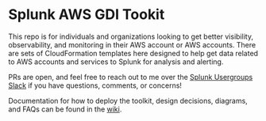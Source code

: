 # Splunk AWS GDI Tookit

This repo is for individuals and organizations looking to get better visibility, observability, and monitoring in their AWS account or AWS accounts.  There are sets of CloudFormation templates here designed to help get data related to AWS accounts and services to Splunk for analysis and alerting.

PRs are open, and feel free to reach out to me over the [Splunk Usergroups Slack](https://docs.splunk.com/Documentation/Community/current/community/Chat) if you have questions, comments, or concerns!

Documentation for how to deploy the toolkit, design decisions, diagrams, and FAQs can be found in the [wiki](https://github.com/pdreeves/splunk-aws-gdi-toolkit/wiki).
